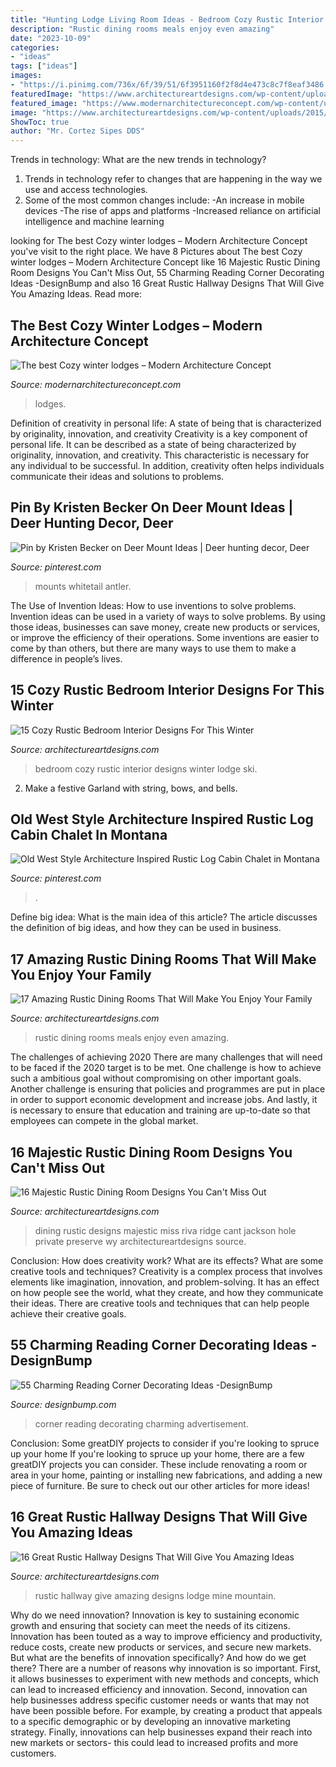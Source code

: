 ```yaml
---
title: "Hunting Lodge Living Room Ideas - Bedroom Cozy Rustic Interior Designs Winter Lodge Ski"
description: "Rustic dining rooms meals enjoy even amazing"
date: "2023-10-09"
categories:
- "ideas"
tags: ["ideas"]
images:
- "https://i.pinimg.com/736x/6f/39/51/6f3951160f2f8d4e473c8c7f8eaf3486.jpg"
featuredImage: "https://www.architectureartdesigns.com/wp-content/uploads/2016/08/16-Majestic-Rustic-Dining-Room-Designs-You-Cant-Miss-Out-5.jpg"
featured_image: "https://www.modernarchitectureconcept.com/wp-content/uploads/2015/03/Tahoe_54_990x660_201404250441.jpg"
image: "https://www.architectureartdesigns.com/wp-content/uploads/2015/05/16-Great-Rustic-Hallway-Designs-That-Will-Give-You-Amazing-Ideas-11-630x954.jpg"
ShowToc: true
author: "Mr. Cortez Sipes DDS"
---
```



Trends in technology: What are the new trends in technology?
1. Trends in technology refer to changes that are happening in the way we use and access technologies. 
2. Some of the most common changes include: 
-An increase in mobile devices 
-The rise of apps and platforms 
-Increased reliance on artificial intelligence and machine learning 

	

		
looking for The best Cozy winter lodges – Modern Architecture Concept you've visit to the right place. We have 8 Pictures about The best Cozy winter lodges – Modern Architecture Concept like 16 Majestic Rustic Dining Room Designs You Can&#039;t Miss Out, 55 Charming Reading Corner Decorating Ideas -DesignBump and also 16 Great Rustic Hallway Designs That Will Give You Amazing Ideas. Read more:
		
    
## The Best Cozy Winter Lodges – Modern Architecture Concept

<img loading=lazy src="https://www.modernarchitectureconcept.com/wp-content/uploads/2015/03/Tahoe_54_990x660_201404250441.jpg" onerror="this.onerror=null;this.src='https://tse2.mm.bing.net/th?id=OIP.i-uRXgrE_dm7rEB5DIzkSwHaE8&amp;pid=15.1';" alt="The best Cozy winter lodges – Modern Architecture Concept">

_Source: modernarchitectureconcept.com_

>lodges. 

	

Definition of creativity in personal life: A state of being that is characterized by originality, innovation, and creativity
Creativity is a key component of personal life. It can be described as a state of being characterized by originality, innovation, and creativity. This characteristic is necessary for any individual to be successful. In addition, creativity often helps individuals communicate their ideas and solutions to problems.

    
## Pin By Kristen Becker On Deer Mount Ideas | Deer Hunting Decor, Deer

<img loading=lazy src="https://i.pinimg.com/736x/15/e9/51/15e951e28610ea9d231d9c46a555f5bb.jpg" onerror="this.onerror=null;this.src='https://tse1.mm.bing.net/th?id=OIP.0p58b1Emu1UKzeHT75dmPgHaJ4&amp;pid=15.1';" alt="Pin by Kristen Becker on Deer Mount Ideas | Deer hunting decor, Deer">

_Source: pinterest.com_

>mounts whitetail antler. 

	

The Use of Invention Ideas: How to use inventions to solve problems.
Invention ideas can be used in a variety of ways to solve problems. By using those ideas, businesses can save money, create new products or services, or improve the efficiency of their operations. Some inventions are easier to come by than others, but there are many ways to use them to make a difference in people’s lives.

    
## 15 Cozy Rustic Bedroom Interior Designs For This Winter

<img loading=lazy src="https://www.architectureartdesigns.com/wp-content/uploads/2014/10/15-Cozy-Rustic-Bedroom-Interior-Designs-For-This-Winter-5-630x845.jpg" onerror="this.onerror=null;this.src='https://tse2.mm.bing.net/th?id=OIP.ZNf87UurayknVPTa8gax4wHaJ7&amp;pid=15.1';" alt="15 Cozy Rustic Bedroom Interior Designs For This Winter">

_Source: architectureartdesigns.com_

>bedroom cozy rustic interior designs winter lodge ski. 

	

2. Make a festive Garland with string, bows, and bells.

    
## Old West Style Architecture Inspired Rustic Log Cabin Chalet In Montana

<img loading=lazy src="https://i.pinimg.com/736x/6f/39/51/6f3951160f2f8d4e473c8c7f8eaf3486.jpg" onerror="this.onerror=null;this.src='https://tse4.mm.bing.net/th?id=OIP.uXukjHv6BWdFUeSg5eb-SAHaEc&amp;pid=15.1';" alt="Old West Style Architecture Inspired Rustic Log Cabin Chalet in Montana">

_Source: pinterest.com_

>. 

	

Define big idea: What is the main idea of this article?
The article discusses the definition of big ideas, and how they can be used in business.

    
## 17 Amazing Rustic Dining Rooms That Will Make You Enjoy Your Family

<img loading=lazy src="https://www.architectureartdesigns.com/wp-content/uploads/2015/05/17-Amazing-Rustic-Dining-Rooms-That-Will-Make-You-Enjoy-Your-Family-Meals-Even-More-11-630x839.jpg" onerror="this.onerror=null;this.src='https://tse1.mm.bing.net/th?id=OIP.zK7vpfC2bFp-ATphLP8YDwHaJ3&amp;pid=15.1';" alt="17 Amazing Rustic Dining Rooms That Will Make You Enjoy Your Family">

_Source: architectureartdesigns.com_

>rustic dining rooms meals enjoy even amazing. 

	

The challenges of achieving 2020
There are many challenges that will need to be faced if the 2020 target is to be met. One challenge is how to achieve such a ambitious goal without compromising on other important goals. Another challenge is ensuring that policies and programmes are put in place in order to support economic development and increase jobs. And lastly, it is necessary to ensure that education and training are up-to-date so that employees can compete in the global market.

    
## 16 Majestic Rustic Dining Room Designs You Can&#039;t Miss Out

<img loading=lazy src="https://www.architectureartdesigns.com/wp-content/uploads/2016/08/16-Majestic-Rustic-Dining-Room-Designs-You-Cant-Miss-Out-5.jpg" onerror="this.onerror=null;this.src='https://tse3.mm.bing.net/th?id=OIP.3Ccd1cZXycQuKHhTR05_ZgHaJ4&amp;pid=15.1';" alt="16 Majestic Rustic Dining Room Designs You Can&#039;t Miss Out">

_Source: architectureartdesigns.com_

>dining rustic designs majestic miss riva ridge cant jackson hole private preserve wy architectureartdesigns source. 

	

Conclusion: How does creativity work? What are its effects? What are some creative tools and techniques?
Creativity is a complex process that involves elements like imagination, innovation, and problem-solving. It has an effect on how people see the world, what they create, and how they communicate their ideas. There are creative tools and techniques that can help people achieve their creative goals.

    
## 55 Charming Reading Corner Decorating Ideas -DesignBump

<img loading=lazy src="https://designbump.com/wp-content/uploads/2015/11/reading-corner-nook21.jpg" onerror="this.onerror=null;this.src='https://tse2.mm.bing.net/th?id=OIP.MUY-9UMfu51YHl9ay29sSwHaKV&amp;pid=15.1';" alt="55 Charming Reading Corner Decorating Ideas -DesignBump">

_Source: designbump.com_

>corner reading decorating charming advertisement. 

	

Conclusion: Some greatDIY projects to consider if you're looking to spruce up your home
If you're looking to spruce up your home, there are a few greatDIY projects you can consider. These include renovating a room or area in your home, painting or installing new fabrications, and adding a new piece of furniture. Be sure to check out our other articles for more ideas!

    
## 16 Great Rustic Hallway Designs That Will Give You Amazing Ideas

<img loading=lazy src="https://www.architectureartdesigns.com/wp-content/uploads/2015/05/16-Great-Rustic-Hallway-Designs-That-Will-Give-You-Amazing-Ideas-11-630x954.jpg" onerror="this.onerror=null;this.src='https://tse2.mm.bing.net/th?id=OIP.U0FTaQQL8NnVuPlf_n_4sAHaLN&amp;pid=15.1';" alt="16 Great Rustic Hallway Designs That Will Give You Amazing Ideas">

_Source: architectureartdesigns.com_

>rustic hallway give amazing designs lodge mine mountain. 

	

Why do we need innovation?
Innovation is key to sustaining economic growth and ensuring that society can meet the needs of its citizens. Innovation has been touted as a way to improve efficiency and productivity, reduce costs, create new products or services, and secure new markets. But what are the benefits of innovation specifically? And how do we get there?
There are a number of reasons why innovation is so important. First, it allows businesses to experiment with new methods and concepts, which can lead to increased efficiency and innovation. Second, innovation can help businesses address specific customer needs or wants that may not have been possible before. For example, by creating a product that appeals to a specific demographic or by developing an innovative marketing strategy. Finally, innovations can help businesses expand their reach into new markets or sectors- this could lead to increased profits and more customers.

